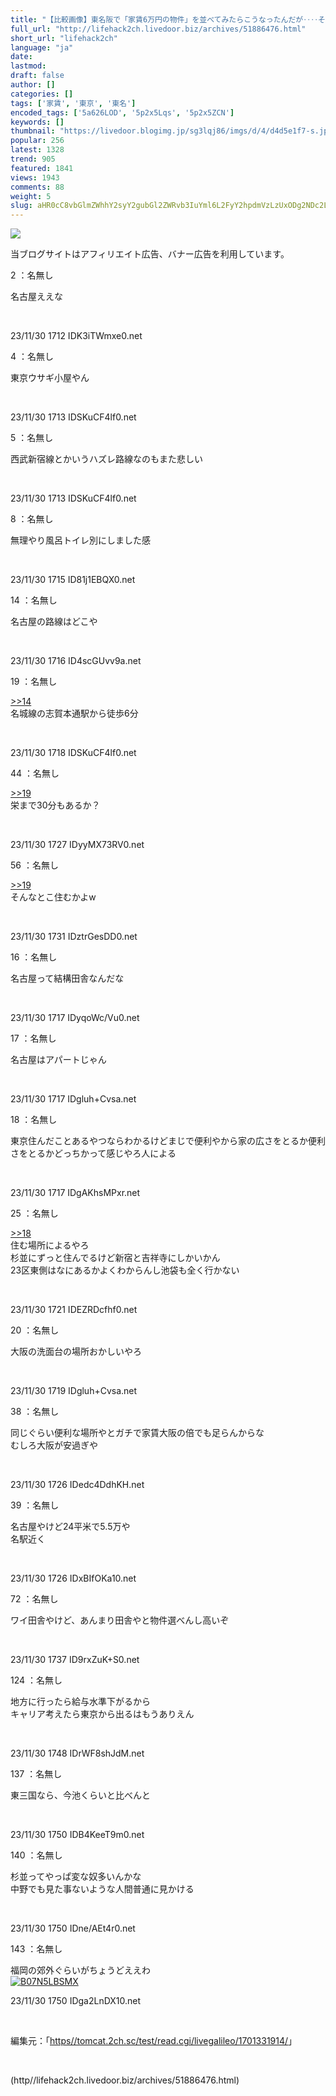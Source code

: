 ```yaml
---
title: "【比較画像】東名阪で「家賃6万円の物件」を並べてみたらこうなったんだが‥‥それでも東京に住むんか？"
full_url: "http://lifehack2ch.livedoor.biz/archives/51886476.html"
short_url: "lifehack2ch"
language: "ja"
date: 
lastmod: 
draft: false
author: []
categories: []
tags: ['家賃', '東京', '東名']
encoded_tags: ['5a626LOD', '5p2x5Lqs', '5p2x5ZCN']
keywords: []
thumbnail: "https://livedoor.blogimg.jp/sg3lqj86/imgs/d/4/d4d5e1f7-s.jpg"
popular: 256
latest: 1328
trend: 905
featured: 1841
views: 1943
comments: 88
weight: 5
slug: aHR0cC8vbGlmZWhhY2syY2gubGl2ZWRvb3IuYml6L2FyY2hpdmVzLzUxODg2NDc2Lmh0bWw=
---
```


![](https://livedoor.blogimg.jp/sg3lqj86/imgs/d/4/d4d5e1f7-s.jpg)

<div><p>当ブログサイトはアフィリエイト広告、バナー広告を利用しています。</p><p class='t_name'>2 ：名無し</p> <p class='r2'>名古屋ええな </p><br><p>23/11/30 1712 IDK3iTWmxe0.net</p> <p class='t_name'>4 ：名無し</p> <p class='r4'>東京ウサギ小屋やん </p><br><p>23/11/30 1713 IDSKuCF4lf0.net</p> <p class='t_name'>5 ：名無し</p> <p class='r4'>西武新宿線とかいうハズレ路線なのもまた悲しい </p><br><p>23/11/30 1713 IDSKuCF4lf0.net</p> <p class='t_name'>8 ：名無し</p> <p class='r4'>無理やり風呂トイレ別にしました感 </p><br><p>23/11/30 1715 ID81j1EBQX0.net</p> <p class='t_name'>14 ：名無し</p> <p class='r1'>名古屋の路線はどこや </p><br><p>23/11/30 1716 ID4scGUvv9a.net</p> <p class='t_name_res'>19 ：名無し</p> <p class='r4'><a href='#res_14'>>>14</a> <br> 名城線の志賀本通駅から徒歩6分 </p><br><p>23/11/30 1718 IDSKuCF4lf0.net</p> <p class='t_name_res'>44 ：名無し</p> <p class='r4'><a href='#res_19'>>>19</a> <br> 栄まで30分もあるか？ </p><br><p>23/11/30 1727 IDyyMX73RV0.net</p> <p class='t_name_res'>56 ：名無し</p> <p class='r4'><a href='#res_19'>>>19</a> <br> そんなとこ住むかよw </p><br><p>23/11/30 1731 IDztrGesDD0.net</p> <p class='t_name'>16 ：名無し</p> <p class='r4'>名古屋って結構田舎なんだな </p><br><p>23/11/30 1717 IDyqoWc/Vu0.net</p> <p class='t_name'>17 ：名無し</p> <p class='r4'>名古屋はアパートじゃん </p><br><p>23/11/30 1717 IDgluh+Cvsa.net</p> <p class='t_name'>18 ：名無し</p> <p class='r2'>東京住んだことあるやつならわかるけどまじで便利やから家の広さをとるか便利さをとるかどっちかって感じやろ人による </p><br><p>23/11/30 1717 IDgAKhsMPxr.net</p> <p class='t_name_res'>25 ：名無し</p> <p class='r4'><a href='#res_18'>>>18</a> <br> 住む場所によるやろ <br> 杉並にずっと住んでるけど新宿と吉祥寺にしかいかん <br> 23区東側はなにあるかよくわからんし池袋も全く行かない </p><br><p>23/11/30 1721 IDEZRDcfhf0.net</p> <p class='t_name'>20 ：名無し</p> <p class='r4'>大阪の洗面台の場所おかしいやろ </p><br><p>23/11/30 1719 IDgluh+Cvsa.net</p> <p class='t_name'>38 ：名無し</p> <p class='r4'>同じぐらい便利な場所やとガチで家賃大阪の倍でも足らんからな <br> むしろ大阪が安過ぎや </p><br><p>23/11/30 1726 IDedc4DdhKH.net</p> <p class='t_name'>39 ：名無し</p> <p class='r4'>名古屋やけど24平米で5.5万や <br> 名駅近く </p><br><p>23/11/30 1726 IDxBIfOKa10.net</p> <p class='t_name'>72 ：名無し</p> <p class='r4'>ワイ田舎やけど、あんまり田舎やと物件選べんし高いぞ </p><br><p>23/11/30 1737 ID9rxZuK+S0.net</p> <p class='t_name'>124 ：名無し</p> <p class='r4'>地方に行ったら給与水準下がるから <br> キャリア考えたら東京から出るはもうありえん </p><br><p>23/11/30 1748 IDrWF8shJdM.net</p> <p class='t_name'>137 ：名無し</p> <p class='r4'>東三国なら、今池くらいと比べんと </p><br><p>23/11/30 1750 IDB4KeeT9m0.net</p> <p class='t_name'>140 ：名無し</p> <p class='r4'>杉並ってやっぱ変な奴多いんかな <br> 中野でも見た事ないような人間普通に見かける </p><br><p>23/11/30 1750 IDne/AEt4r0.net</p> <p class='t_name'>143 ：名無し</p> <p class='r2'>福岡の郊外ぐらいがちょうどええわ<br><a href='https//www.amazon.co.jp/dp/B07N5LBSMX/?tag=nishiky24-22' target='_blank'><img src='https//m.media-amazon.com/images/I/415HulAVU5L._SL500_.jpg' alt='B07N5LBSMX' border='0'></a> </p><p>23/11/30 1750 IDga2LnDX10.net</p> <br><p class='p_url'>編集元：「<a href='https//tomcat.2ch.sc/test/read.cgi/livegalileo/1701331914/' target='_blank'>https//tomcat.2ch.sc/test/read.cgi/livegalileo/1701331914/</a>」</p> <br clear='all'></div>

(http//lifehack2ch.livedoor.biz/archives/51886476.html)
